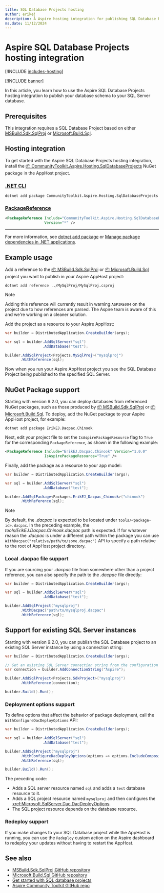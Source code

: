```yaml
---
title: SQL Database Projects hosting
author: erikej
description: A Aspire hosting integration for publishing SQL Database Projects from your AppHost.
ms.date: 11/12/2024
---
```


# Aspire SQL Database Projects hosting integration

[!INCLUDE [includes-hosting](../includes/includes-hosting.md)]

[!INCLUDE [banner](includes/banner.md)]

In this article, you learn how to use the Aspire SQL Database Projects hosting integration to publish your database schema to your SQL Server database.

## Prerequisites

This integration requires a SQL Database Project based on either [MSBuild.Sdk.SqlProj](https://github.com/rr-wfm/MSBuild.Sdk.SqlProj) or [Microsoft.Build.Sql](https://github.com/microsoft/DacFx).

## Hosting integration

To get started with the Aspire SQL Database Projects hosting integration, install the [📦 CommunityToolkit.Aspire.Hosting.SqlDatabaseProjects](https://nuget.org/packages/CommunityToolkit.Aspire.Hosting.SqlDatabaseProjects) NuGet package in the AppHost project.

### [.NET CLI](#tab/dotnet-cli)

```dotnetcli
dotnet add package CommunityToolkit.Aspire.Hosting.SqlDatabaseProjects
```

### [PackageReference](#tab/package-reference)

```xml
<PackageReference Include="CommunityToolkit.Aspire.Hosting.SqlDatabaseProjects"
                  Version="*" />
```

---

For more information, see [dotnet add package](/dotnet/core/tools/dotnet-add-package) or [Manage package dependencies in .NET applications](/dotnet/core/tools/dependencies).

## Example usage

Add a reference to the [📦 MSBuild.Sdk.SqlProj](https://www.nuget.org/packages/MSBuild.Sdk.SqlProj) or [📦 Microsoft.Build.Sql](https://www.nuget.org/packages/Microsoft.Build.Sql) project you want to publish in your Aspire AppHost project:

```dotnetcli
dotnet add reference ../MySqlProj/MySqlProj.csproj
```

> [!NOTE]
> Adding this reference will currently result in warning `ASPIRE004` on the project due to how references are parsed. The Aspire team is aware of this and we're working on a cleaner solution.

Add the project as a resource to your Aspire AppHost:

```csharp
var builder = DistributedApplication.CreateBuilder(args);

var sql = builder.AddSqlServer("sql")
                 .AddDatabase("test");

builder.AddSqlProject<Projects.MySqlProj>("mysqlproj")
       .WithReference(sql);
```

Now when you run your Aspire AppHost project you see the SQL Database Project being published to the specified SQL Server.

## NuGet Package support

Starting with version 9.2.0, you can deploy databases from referenced NuGet packages, such as those produced by [📦 MSBuild.Sdk.SqlProj](https://www.nuget.org/packages/MSBuild.Sdk.SqlProj) or [📦 Microsoft.Build.Sql](https://www.nuget.org/packages/Microsoft.Build.Sql). To deploy, add the NuGet package to your Aspire AppHost project, for example:

```dotnetcli
dotnet add package ErikEJ.Dacpac.Chinook
```

Next, edit your project file to set the `IsAspirePackageResource` flag to `True` for the corresponding `PackageReference`, as shown in the following example:

```xml
<PackageReference Include="ErikEJ.Dacpac.Chinook" Version="1.0.0"
                  IsAspirePackageResource="True" />
```

Finally, add the package as a resource to your app model:

```csharp
var builder = DistributedApplication.CreateBuilder(args);

var sql = builder.AddSqlServer("sql")
                 .AddDatabase("test");

builder.AddSqlPackage<Packages.ErikEJ_Dacpac_Chinook>("chinook")
       .WithReference(sql);
```

> [!NOTE]
> By default, the _.dacpac_ is expected to be located under `tools/<package-id>.dacpac`. In the preceding example, the _tools/ErikEJ.Dacpac.Chinook.dacpac_ path is expected. If for whatever reason the _.dacpac_ is under a different path within the package you can use `WithDacpac("relative/path/to/some.dacpac")` API to specify a path relative to the root of AppHost project directory.

### Local .dacpac file support

If you are sourcing your _.dacpac_ file from somewhere other than a project reference, you can also specify the path to the _.dacpac_ file directly:

```csharp
var builder = DistributedApplication.CreateBuilder(args);

var sql = builder.AddSqlServer("sql")
                 .AddDatabase("test");

builder.AddSqlProject("mysqlproj")
       .WithDacpac("path/to/mysqlproj.dacpac")
       .WithReference(sql);
```

## Support for existing SQL Server instances

Starting with version 9.2.0, you can publish the SQL Database project to an existing SQL Server instance by using a connection string:

```csharp
var builder = DistributedApplication.CreateBuilder(args);

// Get an existing SQL Server connection string from the configuration
var connection = builder.AddConnectionString("Aspire");

builder.AddSqlProject<Projects.SdkProject>("mysqlproj")
       .WithReference(connection);

builder.Build().Run();
```

### Deployment options support

To define options that affect the behavior of package deployment, call the `WithConfigureDacDeployOptions` API:

```csharp
var builder = DistributedApplication.CreateBuilder(args);

var sql = builder.AddSqlServer("sql")
                 .AddDatabase("test");

builder.AddSqlProject("mysqlproj")
       .WithConfigureDacDeployOptions(options => options.IncludeCompositeObjects = true)
       .WithReference(sql);

builder.Build().Run();
```

The preceding code:

- Adds a SQL server resource named `sql` and adds a `test` database resource to it.
- Adds a SQL project resource named `mysqlproj` and then configures the <xref:Microsoft.SqlServer.Dac.DacDeployOptions>.
- The SQL project resource depends on the database resource.

### Redeploy support

If you make changes to your SQL Database project while the AppHost is running, you can use the `Redeploy` custom action on the Aspire dashboard to redeploy your updates without having to restart the AppHost.

## See also

- [MSBuild.Sdk.SqlProj GitHub repository](https://github.com/rr-wfm/MSBuild.Sdk.SqlProj)
- [Microsoft.Build.Sql GitHub repository](https://github.com/microsoft/DacFx)
- [Get started with SQL database projects](/sql/tools/sql-database-projects/get-started)
- [Aspire Community Toolkit GitHub repo](https://github.com/CommunityToolkit/Aspire)
